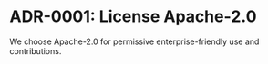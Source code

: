 # ADR-0001: License Apache-2.0

We choose Apache-2.0 for permissive enterprise-friendly use and contributions.
